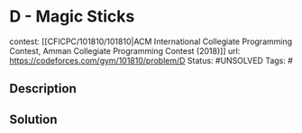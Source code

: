 # D - Magic Sticks

contest: [[CFICPC/101810/101810|ACM International Collegiate Programming Contest, Amman Collegiate Programming Contest (2018)]]
url: https://codeforces.com/gym/101810/problem/D
Status: #UNSOLVED
Tags: #

## Description

## Solution

